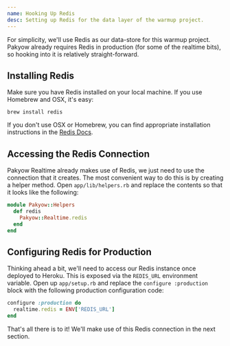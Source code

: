 ```yaml
---
name: Hooking Up Redis
desc: Setting up Redis for the data layer of the warmup project.
---
```


For simplicity, we'll use Redis as our data-store for this warmup project.
Pakyow already requires Redis in production (for some of the realtime bits), so
hooking into it is relatively straight-forward.

## Installing Redis

Make sure you have Redis installed on your local machine. If you use Homebrew
and OSX, it's easy:

```console
brew install redis
```

If you don't use OSX or Homebrew, you can find appropriate installation
instructions in the [Redis Docs](http://redis.io/download).

## Accessing the Redis Connection

Pakyow Realtime already makes use of Redis, we just need to use the connection
that it creates. The most convenient way to do this is by creating a helper
method. Open `app/lib/helpers.rb` and replace the contents so that it looks like
the following:

```ruby
module Pakyow::Helpers
  def redis
    Pakyow::Realtime.redis
  end
end
```

## Configuring Redis for Production

Thinking ahead a bit, we'll need to access our Redis instance once deployed to
Heroku. This is exposed via the `REDIS_URL` environment variable. Open up
`app/setup.rb` and replace the `configure :production` block with the
following production configuration code:

```ruby
configure :production do
  realtime.redis = ENV['REDIS_URL']
end
```

That's all there is to it! We'll make use of this Redis connection in the next
section.
